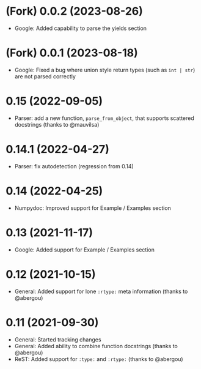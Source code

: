 # (Fork) 0.0.2 (2023-08-26)

- Google: Added capability to parse the yields section


# (Fork) 0.0.1 (2023-08-18)

- Google: Fixed a bug where union style return types (such as `int | str`) are not parsed correctly

# 0.15 (2022-09-05)

- Parser: add a new function, `parse_from_object`, that supports scattered
  docstrings (thanks to @mauvilsa)

# 0.14.1 (2022-04-27)

- Parser: fix autodetection (regression from 0.14)

# 0.14 (2022-04-25)

- Numpydoc: Improved support for Example / Examples section

# 0.13 (2021-11-17)

- Google: Added support for Example / Examples section

# 0.12 (2021-10-15)

- General: Added support for lone `:rtype:` meta information (thanks to @abergou)

# 0.11 (2021-09-30)

- General: Started tracking changes
- General: Added ability to combine function docstrings (thanks to @abergou)
- ReST: Added support for `:type:` and `:rtype:` (thanks to @abergou)
